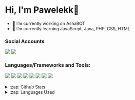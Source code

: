 

# Hi, I'm Pawelekk👋

- 🔭 I’m currently working on AshaBOT
- 🌱 I’m currently learning JavaScript, Java, PHP, CSS, HTML

### Social Accounts
<div display="flex">
  <img src="https://img.shields.io/badge/Pawelekk%230420%20-%237289DA.svg?&style=for-the-badge&logo=discord&logoColor=white"/>
  <img src="https://img.shields.io/badge/Pawelekk%20-%23FF0000.svg?&style=for-the-badge&logo=YouTube&logoColor=white"/>
  
</div>

### Languages/Frameworks and Tools:
<div display="flex">
  <img src="https://img.shields.io/badge/css3%20-%231572B6.svg?&style=for-the-badge&logo=css3&logoColor=white"/>
  <img src="https://img.shields.io/badge/html5%20-%23E34F26.svg?&style=for-the-badge&logo=html5&logoColor=white"/>
  <img src="https://img.shields.io/badge/php-%23777BB4.svg?&style=for-the-badge&logo=php&logoColor=white"/>
  <img src="https://img.shields.io/badge/javascript%20-%23323330.svg?&style=for-the-badge&logo=javascript&logoColor=%23F7DF1E"/>
  <img src="https://img.shields.io/badge/node.js%20-%2343853D.svg?&style=for-the-badge&logo=node.js&logoColor=white"/>
  <img src="https://img.shields.io/badge/express.js%20-%23404d59.svg?&style=for-the-badge"/>
  <img src="https://img.shields.io/badge/bootstrap%20-%23563D7C.svg?&style=for-the-badge&logo=bootstrap&logoColor=white"/>
  <img src="https://img.shields.io/badge/-Arduino-00979D?style=for-the-badge&logo=Arduino&logoColor=white"/>
  
</div>
<br/>

<details>
  <summary>:zap: Github Stats</summary>
  <img src="https://github-readme-stats.vercel.app/api?username=notPawelekk&&show_icons=true&title_color=222222&icon_color=03A87C&text_color=333333&bg_color=ffffff">
</details>

<details>
  <summary>:zap: Languages Used</summary>
  <img src="https://github-readme-stats.vercel.app/api/top-langs/?username=notPawelekk&layout=compact&bg_color=ffffff&text_color=333333">
</details>
